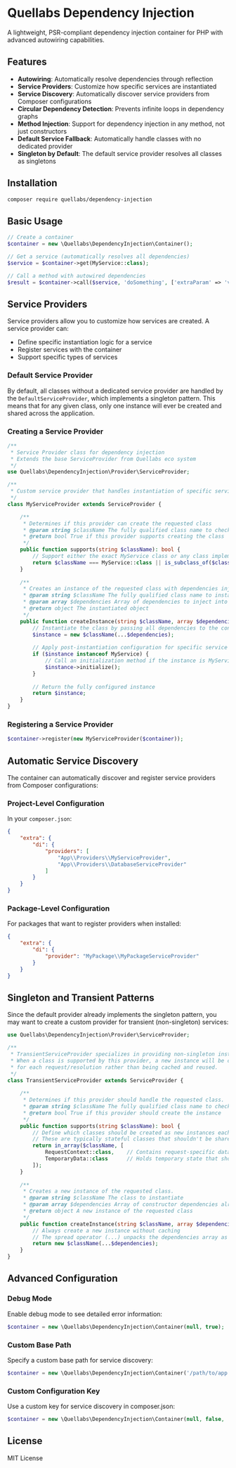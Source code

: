 # Quellabs Dependency Injection

A lightweight, PSR-compliant dependency injection container for PHP with advanced autowiring capabilities.

## Features

- **Autowiring**: Automatically resolve dependencies through reflection
- **Service Providers**: Customize how specific services are instantiated
- **Service Discovery**: Automatically discover service providers from Composer configurations
- **Circular Dependency Detection**: Prevents infinite loops in dependency graphs
- **Method Injection**: Support for dependency injection in any method, not just constructors
- **Default Service Fallback**: Automatically handle classes with no dedicated provider
- **Singleton by Default**: The default service provider resolves all classes as singletons

## Installation

```bash
composer require quellabs/dependency-injection
```

## Basic Usage

```php
// Create a container
$container = new \Quellabs\DependencyInjection\Container();

// Get a service (automatically resolves all dependencies)
$service = $container->get(MyService::class);

// Call a method with autowired dependencies
$result = $container->call($service, 'doSomething', ['extraParam' => 'value']);
```

## Service Providers

Service providers allow you to customize how services are created. A service provider can:

- Define specific instantiation logic for a service
- Register services with the container
- Support specific types of services

### Default Service Provider

By default, all classes without a dedicated service provider are handled by the `DefaultServiceProvider`, which implements a singleton pattern. This means that for any given class, only one instance will ever be created and shared across the application.

### Creating a Service Provider

```php
/**
 * Service Provider class for dependency injection
 * Extends the base ServiceProvider from Quellabs eco system
 */
use Quellabs\DependencyInjection\Provider\ServiceProvider;

/**
 * Custom service provider that handles instantiation of specific services
 */
class MyServiceProvider extends ServiceProvider {

    /**
     * Determines if this provider can create the requested class
     * @param string $className The fully qualified class name to check
     * @return bool True if this provider supports creating the class
     */
    public function supports(string $className): bool {
        // Support either the exact MyService class or any class implementing MyInterface
        return $className === MyService::class || is_subclass_of($className, MyInterface::class);
    }
    
    /**
     * Creates an instance of the requested class with dependencies injected
     * @param string $className The fully qualified class name to instantiate
     * @param array $dependencies Array of dependencies to inject into the constructor
     * @return object The instantiated object
     */
    public function createInstance(string $className, array $dependencies): object {
        // Instantiate the class by passing all dependencies to the constructor
        $instance = new $className(...$dependencies);
        
        // Apply post-instantiation configuration for specific service types
        if ($instance instanceof MyService) {
            // Call an initialization method if the instance is MyService
            $instance->initialize();
        }
        
        // Return the fully configured instance
        return $instance;
    }
}
```

### Registering a Service Provider

```php
$container->register(new MyServiceProvider($container));
```

## Automatic Service Discovery

The container can automatically discover and register service providers from Composer configurations:

### Project-Level Configuration

In your `composer.json`:

```json
{
    "extra": {
        "di": {
            "providers": [
                "App\\Providers\\MyServiceProvider",
                "App\\Providers\\DatabaseServiceProvider"
            ]
        }
    }
}
```

### Package-Level Configuration

For packages that want to register providers when installed:

```json
{
    "extra": {
        "di": {
            "provider": "MyPackage\\MyPackageServiceProvider"
        }
    }
}
```

## Singleton and Transient Patterns

Since the default provider already implements the singleton pattern, you may want to create a custom provider for transient (non-singleton) services:

```php
use Quellabs\DependencyInjection\Provider\ServiceProvider;

/**
 * TransientServiceProvider specializes in providing non-singleton instances.
 * When a class is supported by this provider, a new instance will be created
 * for each request/resolution rather than being cached and reused.
 */
class TransientServiceProvider extends ServiceProvider {
    
    /**
     * Determines if this provider should handle the requested class.
     * @param string $className The fully qualified class name to check
     * @return bool True if this provider should create the instance
     */
    public function supports(string $className): bool {
        // Define which classes should be created as new instances each time
        // These are typically stateful classes that shouldn't be shared between requests
        return in_array($className, [
            RequestContext::class,    // Contains request-specific data
            TemporaryData::class      // Holds temporary state that shouldn't persist
        ]);
    }
    
    /**
     * Creates a new instance of the requested class.
     * @param string $className The class to instantiate
     * @param array $dependencies Array of constructor dependencies already resolved
     * @return object A new instance of the requested class
     */
    public function createInstance(string $className, array $dependencies): object {
        // Always create a new instance without caching
        // The spread operator (...) unpacks the dependencies array as arguments
        return new $className(...$dependencies);
    }
}
```

## Advanced Configuration

### Debug Mode

Enable debug mode to see detailed error information:

```php
$container = new \Quellabs\DependencyInjection\Container(null, true);
```

### Custom Base Path

Specify a custom base path for service discovery:

```php
$container = new \Quellabs\DependencyInjection\Container('/path/to/app');
```

### Custom Configuration Key

Use a custom key for service discovery in composer.json:

```php
$container = new \Quellabs\DependencyInjection\Container(null, false, 'custom-key');
```

## License

MIT License